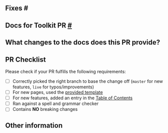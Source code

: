 <!-- When opening a PR, start by forking this repository. Then, based on the type of change you're making you'll need to create a new branch from either the `master` or `live` branches:

For documentation for new features, please base your fork off the master branch.

If you have a typo or existing document improvement to an already shipped feature, please base your change off of the [live branch](https://github.com/MicrosoftDocs/WindowsCommunityToolkitDocs/tree/live).  This will allow us to get the change to the published documentation between releases.

We will periodically merge updates from the live branch to master to keep master in-sync with the published docs.  When we make a new release, we will push master to the live branch in order to publish documentation for new features.

Documentation Links
**This link is currently only available for Microsoft Employees** - [Staging review from 'master' branch](https://review.docs.microsoft.com/windows/communitytoolkit/?branch=master)
- [Live site from 'live' branch](https://docs.microsoft.com/windows/communitytoolkit) -->

## Fixes # <!-- Link to a relevant issue # in this docs repository (if any, otherwise remove this line) -->
## Docs for Toolkit PR [#](https://github.com/windows-toolkit/WindowsCommunityToolkit/pull/#) <!-- Link to relevant issue or Feature PR # of the Windows Community Toolkit repo which will create a reference to the associated issue and PR once it is created, remove if not tied to an issue or feature -->

## What changes to the docs does this PR provide?
<!-- Please describe the updated information in detail -->

## PR Checklist

Please check if your PR fulfills the following requirements:

- [ ] Correctly picked the right branch to base the change off (`master` for new features, `live` for typos/improvements)
- [ ] For new pages, used the [provided template](https://github.com/MicrosoftDocs/WindowsCommunityToolkitDocs/blob/master/docs/.template.md)
- [ ] For new features, added an entry in the [Table of Contents](https://github.com/MicrosoftDocs/WindowsCommunityToolkitDocs/blob/master/docs/toc.md)
- [ ] Ran against a spell and grammar checker 
- [ ] Contains **NO** breaking changes

<!-- If this PR contains a breaking change, please describe the impact and migration path for existing applications below. 
     Please note that breaking changes are likely to be rejected. -->


## Other information
